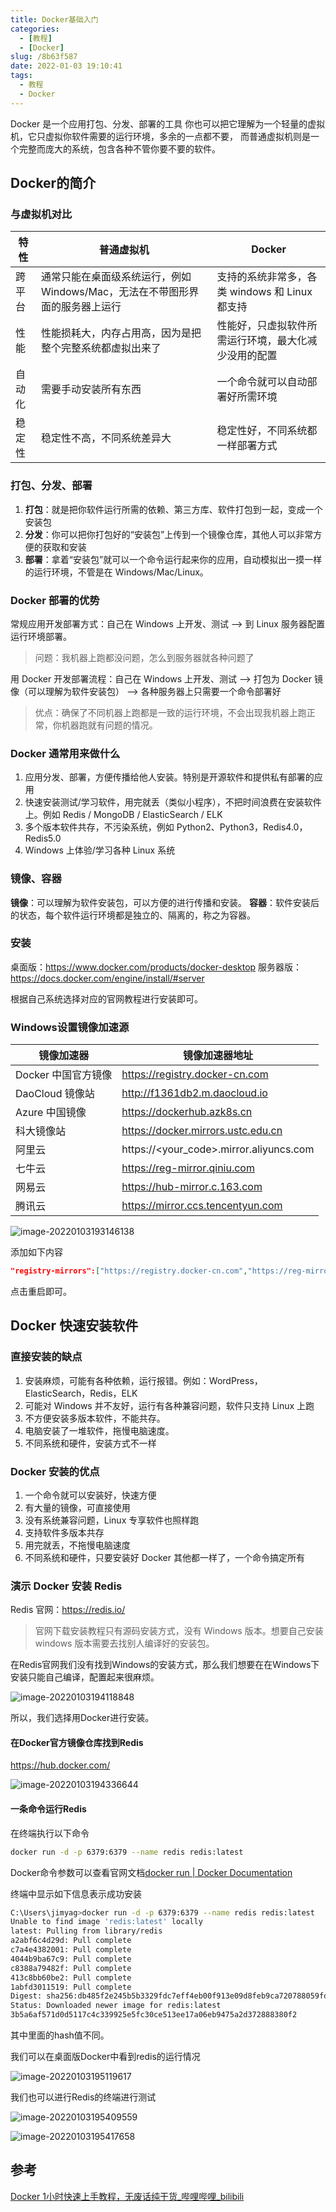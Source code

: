 ```yaml
---
title: Docker基础入门
categories:
  - [教程]
  - [Docker]
slug: /8b63f587
date: 2022-01-03 19:10:41
tags:
  - 教程
  - Docker
---
```


Docker 是一个应用打包、分发、部署的工具
你也可以把它理解为一个轻量的虚拟机，它只虚拟你软件需要的运行环境，多余的一点都不要，
而普通虚拟机则是一个完整而庞大的系统，包含各种不管你要不要的软件。

<!--more-->

## Docker的简介

### 与虚拟机对比

| 特性   | 普通虚拟机                                                   | Docker                                               |
| ------ | ------------------------------------------------------------ | ---------------------------------------------------- |
| 跨平台 | 通常只能在桌面级系统运行，例如 Windows/Mac，无法在不带图形界面的服务器上运行 | 支持的系统非常多，各类 windows 和 Linux 都支持       |
| 性能   | 性能损耗大，内存占用高，因为是把整个完整系统都虚拟出来了     | 性能好，只虚拟软件所需运行环境，最大化减少没用的配置 |
| 自动化 | 需要手动安装所有东西                                         | 一个命令就可以自动部署好所需环境                     |
| 稳定性 | 稳定性不高，不同系统差异大                                   | 稳定性好，不同系统都一样部署方式                     |

### 打包、分发、部署

1. **打包**：就是把你软件运行所需的依赖、第三方库、软件打包到一起，变成一个安装包
2. **分发**：你可以把你打包好的“安装包”上传到一个镜像仓库，其他人可以非常方便的获取和安装
3. **部署**：拿着“安装包”就可以一个命令运行起来你的应用，自动模拟出一摸一样的运行环境，不管是在 Windows/Mac/Linux。

### Docker 部署的优势

常规应用开发部署方式：自己在 Windows 上开发、测试 --> 到 Linux 服务器配置运行环境部署。

> 问题：我机器上跑都没问题，怎么到服务器就各种问题了

用 Docker 开发部署流程：自己在 Windows 上开发、测试 --> 打包为 Docker 镜像（可以理解为软件安装包） --> 各种服务器上只需要一个命令部署好

> 优点：确保了不同机器上跑都是一致的运行环境，不会出现我机器上跑正常，你机器跑就有问题的情况。

### Docker 通常用来做什么

1. 应用分发、部署，方便传播给他人安装。特别是开源软件和提供私有部署的应用
2. 快速安装测试/学习软件，用完就丢（类似小程序），不把时间浪费在安装软件上。例如 Redis / MongoDB / ElasticSearch / ELK
3. 多个版本软件共存，不污染系统，例如 Python2、Python3，Redis4.0，Redis5.0
4. Windows 上体验/学习各种 Linux 系统

### 镜像、容器

**镜像**：可以理解为软件安装包，可以方便的进行传播和安装。
**容器**：软件安装后的状态，每个软件运行环境都是独立的、隔离的，称之为容器。

### 安装

桌面版：https://www.docker.com/products/docker-desktop
服务器版：https://docs.docker.com/engine/install/#server

根据自己系统选择对应的官网教程进行安装即可。

### Windows设置镜像加速源

| 镜像加速器          | 镜像加速器地址                          |
| ------------------- | --------------------------------------- |
| Docker 中国官方镜像 | https://registry.docker-cn.com          |
| DaoCloud 镜像站     | http://f1361db2.m.daocloud.io           |
| Azure 中国镜像      | https://dockerhub.azk8s.cn              |
| 科大镜像站          | https://docker.mirrors.ustc.edu.cn      |
| 阿里云              | https://<your_code>.mirror.aliyuncs.com |
| 七牛云              | https://reg-mirror.qiniu.com            |
| 网易云              | https://hub-mirror.c.163.com            |
| 腾讯云              | https://mirror.ccs.tencentyun.com       |

![image-20220103193146138](index/image-20220103193146138.png)

添加如下内容

```json
"registry-mirrors":["https://registry.docker-cn.com","https://reg-mirror.qiniu.com"],
```

点击重启即可。

## Docker 快速安装软件

### 直接安装的缺点

1. 安装麻烦，可能有各种依赖，运行报错。例如：WordPress，ElasticSearch，Redis，ELK
2. 可能对 Windows 并不友好，运行有各种兼容问题，软件只支持 Linux 上跑
3. 不方便安装多版本软件，不能共存。
4. 电脑安装了一堆软件，拖慢电脑速度。
5. 不同系统和硬件，安装方式不一样

### Docker 安装的优点

1. 一个命令就可以安装好，快速方便
2. 有大量的镜像，可直接使用
3. 没有系统兼容问题，Linux 专享软件也照样跑
4. 支持软件多版本共存
5. 用完就丢，不拖慢电脑速度
6. 不同系统和硬件，只要安装好 Docker 其他都一样了，一个命令搞定所有

### 演示 Docker 安装 Redis

Redis 官网：https://redis.io/

> 官网下载安装教程只有源码安装方式，没有 Windows 版本。想要自己安装 windows 版本需要去找别人编译好的安装包。

在Redis官网我们没有找到Windows的安装方式，那么我们想要在在Windows下安装只能自己编译，配置起来很麻烦。

![image-20220103194118848](index/image-20220103194118848.png)

所以，我们选择用Docker进行安装。

#### 在Docker官方镜像仓库找到Redis

https://hub.docker.com/

![image-20220103194336644](index/image-20220103194336644.png)

#### 一条命令运行Redis

在终端执行以下命令

```bash
docker run -d -p 6379:6379 --name redis redis:latest
```

Docker命令参数可以查看官网文档[docker run | Docker Documentation](https://docs.docker.com/engine/reference/commandline/run/)

终端中显示如下信息表示成功安装

```bash
C:\Users\jimyag>docker run -d -p 6379:6379 --name redis redis:latest
Unable to find image 'redis:latest' locally
latest: Pulling from library/redis
a2abf6c4d29d: Pull complete
c7a4e4382001: Pull complete
4044b9ba67c9: Pull complete
c8388a79482f: Pull complete
413c8bb60be2: Pull complete
1abfd3011519: Pull complete
Digest: sha256:db485f2e245b5b3329fdc7eff4eb00f913e09d8feb9ca720788059fdc2ed8339
Status: Downloaded newer image for redis:latest
3b5a6af571d0d5117c4c339925e5fc30ce513ee17a06eb9475a2d372888380f2
```

其中里面的hash值不同。

我们可以在桌面版Docker中看到redis的运行情况

![image-20220103195119617](index/image-20220103195119617.png)

我们也可以进行Redis的终端进行测试

![image-20220103195409559](index/image-20220103195409559.png)

![image-20220103195417658](index/image-20220103195417658.png)

## 参考

[Docker 1小时快速上手教程，无废话纯干货_哔哩哔哩_bilibili](https://www.bilibili.com/video/BV11L411g7U1)
